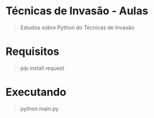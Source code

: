 # Técnicas de Invasão - Aulas
> Estudos sobre Python do Técnicas de Invasão

# Requisitos
> pip install request

# Executando
> python main.py